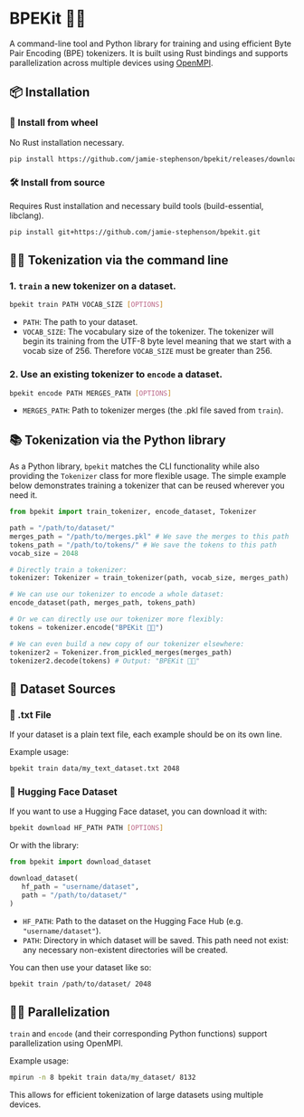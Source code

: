 # BPEKit 🐍🦀 

A command-line tool and Python library for training and using efficient Byte Pair Encoding (BPE) tokenizers. It is built using Rust bindings and supports parallelization across multiple devices using [OpenMPI](https://www.open-mpi.org/).

## 📦 Installation
### 🎡 Install from wheel 
No Rust installation necessary.
```bash
pip install https://github.com/jamie-stephenson/bpekit/releases/download/v0.1.0-test/bpekit-0.1.0-cp310-abi3-linux_x86_64.whl
```
### 🛠️ Install from source 
Requires Rust installation and necessary build tools (build-essential, libclang).
```bash
pip install git+https://github.com/jamie-stephenson/bpekit.git
```

## 👩‍💻 Tokenization via the command line
### 1. `train` a new tokenizer on a dataset.
```bash
bpekit train PATH VOCAB_SIZE [OPTIONS] 
```
- `PATH`: The path to your dataset.
- `VOCAB_SIZE`: The vocabulary size of the tokenizer. The tokenizer will begin its training from the UTF-8 byte level meaning that we start with a vocab size of 256. Therefore `VOCAB_SIZE` must be greater than 256.
### 2. Use an existing tokenizer to `encode` a dataset.
```bash
bpekit encode PATH MERGES_PATH [OPTIONS] 
```
- `MERGES_PATH`: Path to tokenizer merges (the .pkl file saved from `train`).
## 📚 Tokenization via the Python library
As a Python library, `bpekit` matches the CLI functionality while also providing the `Tokenizer` class for more flexible usage.
The simple example below demonstrates training a tokenizer that can be reused wherever you need it.
```python
from bpekit import train_tokenizer, encode_dataset, Tokenizer

path = "/path/to/dataset/"
merges_path = "/path/to/merges.pkl" # We save the merges to this path
tokens_path = "/path/to/tokens/" # We save the tokens to this path
vocab_size = 2048

# Directly train a tokenizer:
tokenizer: Tokenizer = train_tokenizer(path, vocab_size, merges_path)

# We can use our tokenizer to encode a whole dataset:
encode_dataset(path, merges_path, tokens_path) 

# Or we can directly use our tokenizer more flexibly:
tokens = tokenizer.encode("BPEKit 🐍🦀")

# We can even build a new copy of our tokenizer elsewhere:
tokenizer2 = Tokenizer.from_pickled_merges(merges_path)
tokenizer2.decode(tokens) # Output: "BPEKit 🐍🦀"
``` 

## 📂 Dataset Sources
### 📄 .txt File
If your dataset is a plain text file, each example should be on its own line.

Example usage:
```bash
bpekit train data/my_text_dataset.txt 2048
```

### 🤗 Hugging Face Dataset 
If you want to use a Hugging Face dataset, you can download it with:

```bash
bpekit download HF_PATH PATH [OPTIONS]
```
Or with the library:
```python
from bpekit import download_dataset

download_dataset(
   hf_path = "username/dataset",
   path = "/path/to/dataset/" 
)
```
- `HF_PATH`: Path to the dataset on the Hugging Face Hub (e.g. `"username/dataset"`). 
- `PATH`: Directory in which dataset will be saved. This path need not exist: any necessary non-existent directories will be created. 

You can then use your dataset like so:
```bash
bpekit train /path/to/dataset/ 2048
```
## 👯‍♂️ Parallelization
`train` and `encode` (and their corresponding Python functions) support parallelization using OpenMPI.

Example usage:
```bash
mpirun -n 8 bpekit train data/my_dataset/ 8132
```

This allows for efficient tokenization of large datasets using multiple devices.

